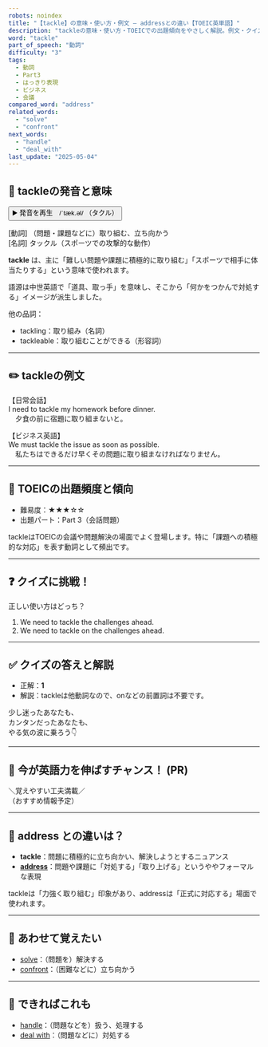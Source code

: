 ```yaml
---
robots: noindex
title: "【tackle】の意味・使い方・例文 ― addressとの違い【TOEIC英単語】"
description: "tackleの意味・使い方・TOEICでの出題傾向をやさしく解説。例文・クイズ付きでaddressとの違いもわかりやすく学べます。"
word: "tackle"
part_of_speech: "動詞"
difficulty: "3"
tags:
  - 動詞
  - Part3
  - はっきり表現
  - ビジネス
  - 会議
compared_word: "address"
related_words:
  - "solve"
  - "confront"
next_words:
  - "handle"
  - "deal_with"
last_update: "2025-05-04"
---
```


## 🔰 tackleの発音と意味

<button class="play-audio" onclick="playTTS('tackle')">
  <span class="play-audio-main">
    ▶️ 発音を再生　/ˈtæk.əl/
  </span>
  <span class="play-audio-sub">
    （タクル）
  </span>
</button>

[動詞] （問題・課題などに）取り組む、立ち向かう  
[名詞] タックル（スポーツでの攻撃的な動作）

**tackle** は、主に「難しい問題や課題に積極的に取り組む」「スポーツで相手に体当たりする」という意味で使われます。

語源は中世英語で「道具、取っ手」を意味し、そこから「何かをつかんで対処する」イメージが派生しました。

他の品詞：  
- tackling：取り組み（名詞）
- tackleable：取り組むことができる（形容詞）

---

## ✏️ tackleの例文

【日常会話】  
I need to tackle my homework before dinner.  
　夕食の前に宿題に取り組まないと。

【ビジネス英語】  
We must tackle the issue as soon as possible.  
　私たちはできるだけ早くその問題に取り組まなければなりません。

---

## 🎯 TOEICの出題頻度と傾向

- 難易度：★★★☆☆
- 出題パート：Part 3（会話問題）

tackleはTOEICの会議や問題解決の場面でよく登場します。特に「課題への積極的な対応」を表す動詞として頻出です。

---

## ❓ クイズに挑戦！

正しい使い方はどっち？

1. We need to tackle the challenges ahead.  
2. We need to tackle on the challenges ahead.

---

## ✅ クイズの答えと解説

- 正解：**1**
- 解説：tackleは他動詞なので、onなどの前置詞は不要です。

少し迷ったあなたも、  
カンタンだったあなたも、  
やる気の波に乗ろう👇️

---

## 🚀 今が英語力を伸ばすチャンス！ (PR)

<div class="info-center">
＼覚えやすい工夫満載／<br>  
（おすすめ情報予定）
</div>

---

## 🤔  address との違いは？

- **tackle**：問題に積極的に立ち向かい、解決しようとするニュアンス
- **[address](/word/address/)**：問題や課題に「対処する」「取り上げる」というややフォーマルな表現

tackleは「力強く取り組む」印象があり、addressは「正式に対応する」場面で使われます。

---

## 🧩 あわせて覚えたい

- [solve](/word/solve/)：（問題を）解決する
- [confront](/word/confront/)：（困難などに）立ち向かう

---

## 📖 できればこれも

- [handle](/word/handle/)：（問題などを）扱う、処理する
- [deal with](/word/deal_with/)：（問題などに）対処する

<!-- cvid: aid37_bid29 -->
